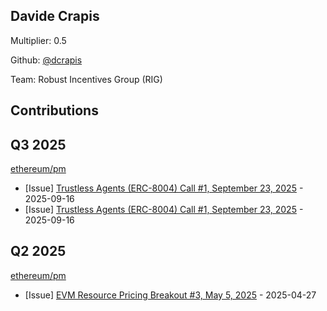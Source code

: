 
## Davide Crapis
Multiplier: 0.5

Github: [@dcrapis](https://github.com/dcrapis)

Team: Robust Incentives Group (RIG)

## Contributions

## Q3 2025


[ethereum/pm](https://github.com/ethereum/pm)
* [Issue] [Trustless Agents (ERC-8004) Call #1, September 23, 2025](https://github.com/ethereum/pm/issues/1730) - 2025-09-16
* [Issue] [Trustless Agents (ERC-8004) Call #1, September 23, 2025](https://github.com/ethereum/pm/issues/1729) - 2025-09-16
## Q2 2025

[ethereum/pm](https://github.com/ethereum/pm)
* [Issue] [EVM Resource Pricing Breakout #3, May 5, 2025](https://github.com/ethereum/pm/issues/1504) - 2025-04-27
